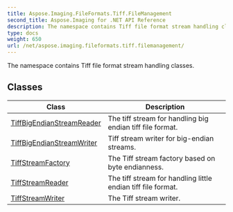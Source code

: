 ```yaml
---
title: Aspose.Imaging.FileFormats.Tiff.FileManagement
second_title: Aspose.Imaging for .NET API Reference
description: The namespace contains Tiff file format stream handling classes
type: docs
weight: 650
url: /net/aspose.imaging.fileformats.tiff.filemanagement/
---
```

The namespace contains Tiff file format stream handling classes.

## Classes

| Class | Description |
| --- | --- |
| [TiffBigEndianStreamReader](./tiffbigendianstreamreader/) | The tiff stream for handling big endian tiff file format. |
| [TiffBigEndianStreamWriter](./tiffbigendianstreamwriter/) | Tiff stream writer for big-endian streams. |
| [TiffStreamFactory](./tiffstreamfactory/) | The Tiff stream factory based on byte endianness. |
| [TiffStreamReader](./tiffstreamreader/) | The tiff stream for handling little endian tiff file format. |
| [TiffStreamWriter](./tiffstreamwriter/) | The Tiff stream writer. |


